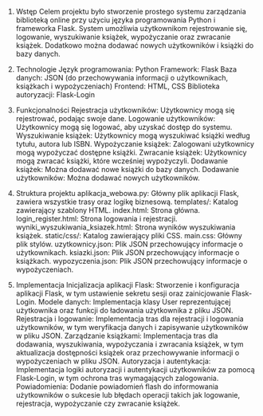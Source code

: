 1. Wstęp
Celem projektu było stworzenie prostego systemu zarządzania biblioteką online przy użyciu języka programowania Python i frameworka Flask. System umożliwia użytkownikom rejestrowanie się, logowanie, wyszukiwanie książek, wypożyczanie oraz zwracanie książek. Dodatkowo można dodawać nowych użytkowników i książki do bazy danych.

2. Technologie
Język programowania: Python
Framework: Flask
Baza danych: JSON (do przechowywania informacji o użytkownikach, książkach i wypożyczeniach)
Frontend: HTML, CSS
Biblioteka autoryzacji: Flask-Login
3. Funkcjonalności
Rejestracja użytkowników: Użytkownicy mogą się rejestrować, podając swoje dane.
Logowanie użytkowników: Użytkownicy mogą się logować, aby uzyskać dostęp do systemu.
Wyszukiwanie książek: Użytkownicy mogą wyszukiwać książki według tytułu, autora lub ISBN.
Wypożyczanie książek: Zalogowani użytkownicy mogą wypożyczać dostępne książki.
Zwracanie książek: Użytkownicy mogą zwracać książki, które wcześniej wypożyczyli.
Dodawanie książek: Można dodawać nowe książki do bazy danych.
Dodawanie użytkowników: Można dodawać nowych użytkowników.
4. Struktura projektu
aplikacja_webowa.py: Główny plik aplikacji Flask, zawiera wszystkie trasy oraz logikę biznesową.
templates/: Katalog zawierający szablony HTML.
index.html: Strona główna.
login_register.html: Strona logowania i rejestracji.
wyniki_wyszukiwania_ksiazek.html: Strona wyników wyszukiwania książek.
static/css/: Katalog zawierający pliki CSS.
main.css: Główny plik stylów.
uzytkownicy.json: Plik JSON przechowujący informacje o użytkownikach.
ksiazki.json: Plik JSON przechowujący informacje o książkach.
wypozyczenia.json: Plik JSON przechowujący informacje o wypożyczeniach.
5. Implementacja
Inicjalizacja aplikacji Flask: Stworzenie i konfiguracja aplikacji Flask, w tym ustawienie sekretu sesji oraz zainicjowanie Flask-Login.
Modele danych: Implementacja klasy User reprezentującej użytkownika oraz funkcji do ładowania użytkownika z pliku JSON.
Rejestracja i logowanie: Implementacja tras dla rejestracji i logowania użytkowników, w tym weryfikacja danych i zapisywanie użytkowników w pliku JSON.
Zarządzanie książkami: Implementacja tras dla dodawania, wyszukiwania, wypożyczania i zwracania książek, w tym aktualizacja dostępności książek oraz przechowywanie informacji o wypożyczeniach w pliku JSON.
Autoryzacja i autentykacja: Implementacja logiki autoryzacji i autentykacji użytkowników za pomocą Flask-Login, w tym ochrona tras wymagających zalogowania.
Powiadomienia: Dodanie powiadomień flash do informowania użytkowników o sukcesie lub błędach operacji takich jak logowanie, rejestracja, wypożyczanie czy zwracanie książek.
